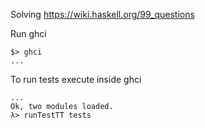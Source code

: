 Solving https://wiki.haskell.org/99_questions

Run ghci
```
$> ghci
...
```

To run tests execute inside ghci
```λ> :l ListsTest.hs
...
Ok, two modules loaded.
λ> runTestTT tests
```

